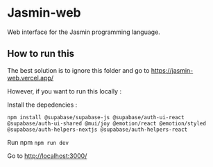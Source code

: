 # Jasmin-web

Web interface for the Jasmin programming language.

## How to run this

The best solution is to ignore this folder and go to <https://jasmin-web.vercel.app/>

However, if you want to run this locally :

Install the depedencies :

```
npm install @supabase/supabase-js @supabase/auth-ui-react @supabase/auth-ui-shared @mui/joy @emotion/react @emotion/styled @supabase/auth-helpers-nextjs @supabase/auth-helpers-react
```

Run npm `npm run dev`

Go to <http://localhost:3000/>

